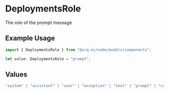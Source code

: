 # DeploymentsRole

The role of the prompt message

## Example Usage

```typescript
import { DeploymentsRole } from "@orq-ai/node/models/components";

let value: DeploymentsRole = "prompt";
```

## Values

```typescript
"system" | "assistant" | "user" | "exception" | "tool" | "prompt" | "correction" | "expected_output"
```